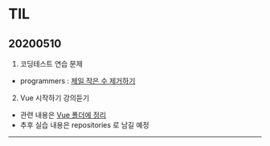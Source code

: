 # TIL
## 20200510
1. 코딩테스트 연습 문제
- programmers : [제일 작은 수 제거하기](https://github.com/jina95/TIL/blob/master/Algorithm/%EC%A0%9C%EC%9D%BC%20%EC%9E%91%EC%9D%80%20%EC%88%98%20%EC%A0%9C%EA%B1%B0%ED%95%98%EA%B8%B0%20.html)

2. Vue 시작하기 강의듣기 
- 관련 내용은 [Vue 폴더에 정리](https://github.com/jina95/TIL/blob/master/Vue/Vue%20%EC%8B%9C%EC%9E%91%ED%95%98%EA%B8%B0.md)
- 추후 실습 내용은 repositories 로 남길 예정
<hr/>

